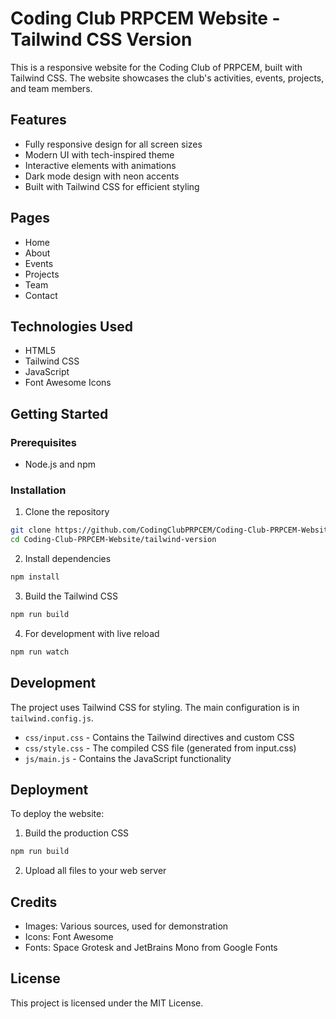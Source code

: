 # Coding Club PRPCEM Website - Tailwind CSS Version

This is a responsive website for the Coding Club of PRPCEM, built with Tailwind CSS. The website showcases the club's activities, events, projects, and team members.

## Features

- Fully responsive design for all screen sizes
- Modern UI with tech-inspired theme
- Interactive elements with animations
- Dark mode design with neon accents
- Built with Tailwind CSS for efficient styling

## Pages

- Home
- About
- Events
- Projects
- Team
- Contact

## Technologies Used

- HTML5
- Tailwind CSS
- JavaScript
- Font Awesome Icons

## Getting Started

### Prerequisites

- Node.js and npm

### Installation

1. Clone the repository
```bash
git clone https://github.com/CodingClubPRPCEM/Coding-Club-PRPCEM-Website.git
cd Coding-Club-PRPCEM-Website/tailwind-version
```

2. Install dependencies
```bash
npm install
```

3. Build the Tailwind CSS
```bash
npm run build
```

4. For development with live reload
```bash
npm run watch
```

## Development

The project uses Tailwind CSS for styling. The main configuration is in `tailwind.config.js`. 

- `css/input.css` - Contains the Tailwind directives and custom CSS
- `css/style.css` - The compiled CSS file (generated from input.css)
- `js/main.js` - Contains the JavaScript functionality

## Deployment

To deploy the website:

1. Build the production CSS
```bash
npm run build
```

2. Upload all files to your web server

## Credits

- Images: Various sources, used for demonstration
- Icons: Font Awesome
- Fonts: Space Grotesk and JetBrains Mono from Google Fonts

## License

This project is licensed under the MIT License.
